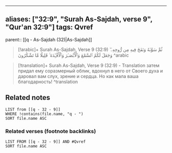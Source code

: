 
---
aliases: ["32:9", "Surah As-Sajdah, verse 9", "Qur'an 32:9"]
tags: Qvref
---

parent:: [[q - As-Sajdah (32)|As-Sajdah]]

> [!arabic]+ Surah As-Sajdah, Verse 9 (32:9)
> <span class="quran-arabic">ثُمَّ سَوَّىٰهُ وَنَفَخَ فِيهِ مِن رُّوحِهِۦ ۖ وَجَعَلَ لَكُمُ ٱلسَّمْعَ وَٱلْأَبْصَـٰرَ وَٱلْأَفْـِٔدَةَ ۚ قَلِيلًا مَّا تَشْكُرُونَ</span>
^arabic

> [!translation]+ Surah As-Sajdah, Verse 9 (32:9) - Translation
> затем придал ему соразмерный облик, вдохнул в него от Своего духа и даровал вам слух, зрение и сердца. Но как мала ваша благодарность!
^translation



## Related notes
```dataview
LIST from [[q - 32 - 9]]
WHERE !contains(file.name, "q - ")
SORT file.name ASC
```

### Related verses (footnote backlinks)
```dataview
LIST FROM [[q - 32 - 9]] AND #Qvref
SORT file.name ASC
```

